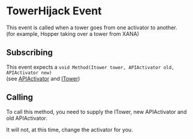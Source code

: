 # TowerHijack Event

This event is called when a tower goes from one activator to another.  
 \(for example, Hopper taking over a tower from XANA\)

## Subscribing

This event expects a `void Method(Itower tower, APIActivator old, APIActivator new)`  
\(see [APIActivator](https://github.com/LyokoAPI/LyokoAPIDoc/tree/87c9dac8253d28d7c075a9d7d2f881dc75f76a21/docs/VirtualStructures/APIActivator/README.md) and [ITower](https://github.com/LyokoAPI/LyokoAPIDoc/tree/87c9dac8253d28d7c075a9d7d2f881dc75f76a21/docs/VirtualStructures/Interfaces/ITower/README.md)\)

## Calling

To call this method, you need to supply the ITower, new APIActivator and old APIActivator.  
  
It will not, at this time, change the activator for you.

